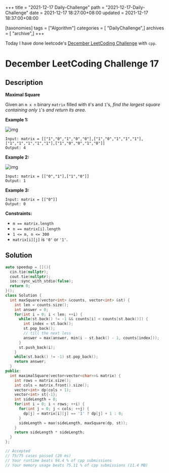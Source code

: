 +++
title = "2021-12-17 Daily-Challenge"
path = "2021-12-17-Daily-Challenge"
date = 2021-12-17 18:27:00+08:00
updated = 2021-12-17 18:37:00+08:00

[taxonomies]
tags = ["Algorithm"]
categories = [ "DailyChallenge",]
archives = [ "archive",]
+++

Today I have done leetcode's [December LeetCoding Challenge](https://leetcode.com/problems/maximal-square/) with `cpp`.

<!-- more -->

# December LeetCoding Challenge 17

## Description

**Maximal Square**

Given an `m x n` binary `matrix` filled with `0`'s and `1`'s, *find the largest square containing only* `1`'s *and return its area*.

 

**Example 1:**

![img](https://assets.leetcode.com/uploads/2020/11/26/max1grid.jpg)

```
Input: matrix = [["1","0","1","0","0"],["1","0","1","1","1"],["1","1","1","1","1"],["1","0","0","1","0"]]
Output: 4
```

**Example 2:**

![img](https://assets.leetcode.com/uploads/2020/11/26/max2grid.jpg)

```
Input: matrix = [["0","1"],["1","0"]]
Output: 1
```

**Example 3:**

```
Input: matrix = [["0"]]
Output: 0
```

 

**Constraints:**

- `m == matrix.length`
- `n == matrix[i].length`
- `1 <= m, n <= 300`
- `matrix[i][j]` is `'0'` or `'1'`.

## Solution

``` cpp
auto speedup = [](){
  cin.tie(nullptr);
  cout.tie(nullptr);
  ios::sync_with_stdio(false);
  return 0;
}();
class Solution {
  int maxSquare(vector<int> &counts, vector<int> &st) {
    int len = counts.size();
    int answer = 0;
    for(int i = 0; i < len; ++i) {
      while(st.back() != -1 && counts[i] < counts[st.back()]) {
        int index = st.back();
        st.pop_back();
        // till the next less
        answer = max(answer, min(i - st.back() - 1, counts[index]));
      }
      st.push_back(i);
    }    
    while(st.back() != -1) st.pop_back();
    return answer;
  }
public:
  int maximalSquare(vector<vector<char>>& matrix) {
    int rows = matrix.size();
    int cols = matrix.front().size();
    vector<int> dp(cols + 1);
    vector<int> st{-1};
    int sideLength = 0;
    for(int i = 0; i < rows; ++i) {
      for(int j = 0; j < cols; ++j) {
        dp[j] = matrix[i][j] == '1' ? dp[j] + 1 : 0;
      }
      sideLength = max(sideLength, maxSquare(dp, st));
    }
    return sideLength * sideLength;
  }
};

// Accepted
// 75/75 cases passed (20 ms)
// Your runtime beats 94.4 % of cpp submissions
// Your memory usage beats 75.11 % of cpp submissions (11.4 MB)
```
